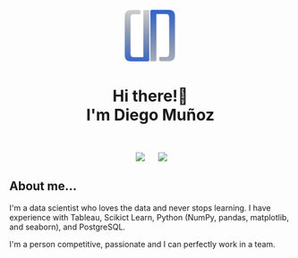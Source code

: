 <p align="center">
 <img src = "./img/logo_diego.png" width = 100> 
 <h1 align="center">Hi there!👋 <br>I'm Diego Muñoz</h1>
 
</p>
<br>
<p align='center'>
&nbsp;&nbsp;&nbsp;&nbsp;
  <a href="https://www.linkedin.com/in/diego-alejandro-mu%C3%B1oz-camayo-b217911b7/"><img src="https://img.shields.io/badge/linkedin-%230077B5.svg?&style=for-the-badge&logo=linkedin&logoColor=white" /></a>&nbsp;&nbsp;&nbsp;
  &nbsp;
  <a href="https://platzi.com/p/diego51alejo1/"><img src="https://img.shields.io/badge/Platzi-98CA3F.svg?&style=for-the-badge&logo=platzi&logoColor=white" /></a>&nbsp;&nbsp;&nbsp;&nbsp;

 
<h2> About me...</h2>

<p align="left">I'm a data scientist who loves the data and never stops learning. I have experience with Tableau, Scikict Learn, Python (NumPy, pandas, matplotlib, and seaborn), and PostgreSQL.

I'm a person competitive, passionate and I can perfectly work in a team.</p>
